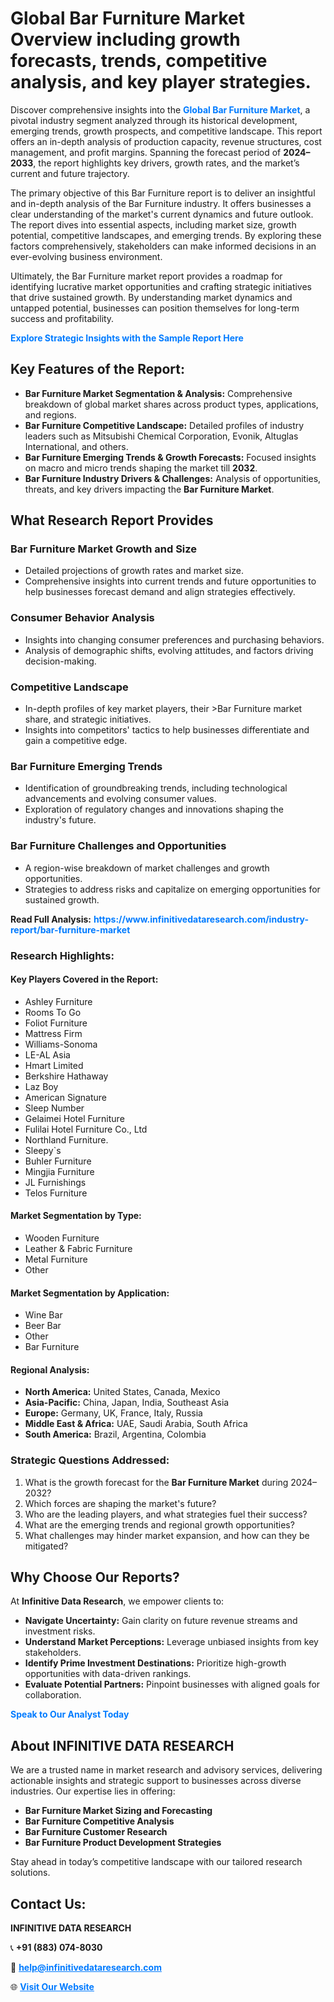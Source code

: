 <h1>Global Bar Furniture Market Overview including growth forecasts, trends, competitive analysis, and key player strategies.</h1>
<p>
Discover comprehensive insights into the 
<a href="https://www.infinitivedataresearch.com/industry-report/bar-furniture-market" rel="dofollow" style="color: #007BFF; text-decoration: none;"><strong>Global Bar Furniture Market</strong></a>, a pivotal industry segment analyzed through its historical development, emerging trends, growth prospects, and competitive landscape. This report offers an in-depth analysis of production capacity, revenue structures, cost management, and profit margins. Spanning the forecast period of <strong>2024–2033</strong>, the report highlights key drivers, growth rates, and the market’s current and future trajectory.
</p>
<p>
The primary objective of this Bar Furniture report is to deliver an insightful and in-depth analysis of the Bar Furniture industry. It offers businesses a clear understanding of the market's current dynamics and future outlook. The report dives into essential aspects, including market size, growth potential, competitive landscapes, and emerging trends. By exploring these factors comprehensively, stakeholders can make informed decisions in an ever-evolving business environment.
</p>
<p>
Ultimately, the Bar Furniture market report provides a roadmap for identifying lucrative market opportunities and crafting strategic initiatives that drive sustained growth. By understanding market dynamics and untapped potential, businesses can position themselves for long-term success and profitability.
</p>
<p>
<a href="https://www.infinitivedataresearch.com/request-sample/reportId=103878" style="color: #007BFF; text-decoration: none;"><strong>Explore Strategic Insights with the Sample Report Here</strong></a>
</p>

<h2>Key Features of the Report:</h2>
<ul>
<li><strong>Bar Furniture Market Segmentation & Analysis:</strong> Comprehensive breakdown of global market shares across product types, applications, and regions.</li>
<li><strong>Bar Furniture Competitive Landscape:</strong> Detailed profiles of industry leaders such as Mitsubishi Chemical Corporation, Evonik, Altuglas International, and others.</li>
<li><strong>Bar Furniture Emerging Trends & Growth Forecasts:</strong> Focused insights on macro and micro trends shaping the market till <strong>2032</strong>.</li>
<li><strong>Bar Furniture Industry Drivers & Challenges:</strong> Analysis of opportunities, threats, and key drivers impacting the <strong>Bar Furniture Market</strong>.</li>
</ul>

<h2>What Research Report Provides</h2>
<h3>Bar Furniture Market Growth and Size</h3>
<ul>
<li>Detailed projections of growth rates and market size.</li>
<li>Comprehensive insights into current trends and future opportunities to help businesses forecast demand and align strategies effectively.</li>
</ul>

<h3>Consumer Behavior Analysis</h3>
<ul>
<li>Insights into changing consumer preferences and purchasing behaviors.</li>
<li>Analysis of demographic shifts, evolving attitudes, and factors driving decision-making.</li>
</ul>

<h3>Competitive Landscape</h3>
<ul>
<li>In-depth profiles of key market players, their >Bar Furniture market share, and strategic initiatives.</li>
<li>Insights into competitors' tactics to help businesses differentiate and gain a competitive edge.</li>
</ul>

<h3>Bar Furniture Emerging Trends</h3>
<ul>
<li>Identification of groundbreaking trends, including technological advancements and evolving consumer values.</li>
<li>Exploration of regulatory changes and innovations shaping the industry's future.</li>
</ul>

<h3>Bar Furniture Challenges and Opportunities</h3>
<ul>
<li>A region-wise breakdown of market challenges and growth opportunities.</li>
<li>Strategies to address risks and capitalize on emerging opportunities for sustained growth.</li>
</ul>
<p><strong>Read Full Analysis:</strong> <a href="https://www.infinitivedataresearch.com/industry-report/bar-furniture-market" rel="dofollow" style="color: #007BFF; text-decoration: none;"><strong>https://www.infinitivedataresearch.com/industry-report/bar-furniture-market</strong></a></p>
<h3>Research Highlights:</h3>
<h4>Key Players Covered in the Report:</h4>
<ul><li>Ashley Furniture</li><li>Rooms To Go</li><li>Foliot Furniture</li><li>Mattress Firm</li><li>Williams-Sonoma</li><li>LE-AL Asia</li><li>Hmart Limited</li><li>Berkshire Hathaway</li><li>Laz Boy</li><li>American Signature</li><li>Sleep Number</li><li>Gelaimei Hotel Furniture</li><li>Fulilai Hotel Furniture Co., Ltd</li><li>Northland Furniture.</li><li>Sleepy`s</li><li>Buhler Furniture</li><li>Mingjia Furniture</li><li>JL Furnishings</li><li>Telos Furniture</li></ul>
<h4>Market Segmentation by Type:</h4>
<ul><li>Wooden Furniture</li><li>Leather &amp; Fabric Furniture</li><li>Metal Furniture</li><li>Other</li></ul>
<h4>Market Segmentation by Application:</h4>
<ul><li>Wine Bar</li><li>Beer Bar</li><li>Other</li><li>Bar Furniture</li></ul>

<h4>Regional Analysis:</h4>
<ul>
<li><strong>North America:</strong> United States, Canada, Mexico</li>
<li><strong>Asia-Pacific:</strong> China, Japan, India, Southeast Asia</li>
<li><strong>Europe:</strong> Germany, UK, France, Italy, Russia</li>
<li><strong>Middle East & Africa:</strong> UAE, Saudi Arabia, South Africa</li>
<li><strong>South America:</strong> Brazil, Argentina, Colombia</li>
</ul>

<h3>Strategic Questions Addressed:</h3>
<ol>
<li>What is the growth forecast for the <strong>Bar Furniture Market</strong> during 2024–2032?</li>
<li>Which forces are shaping the market's future?</li>
<li>Who are the leading players, and what strategies fuel their success?</li>
<li>What are the emerging trends and regional growth opportunities?</li>
<li>What challenges may hinder market expansion, and how can they be mitigated?</li>
</ol>

<h2>Why Choose Our Reports?</h2>
<p>At <strong>Infinitive Data Research</strong>, we empower clients to:</p>
<ul>
<li><strong>Navigate Uncertainty:</strong> Gain clarity on future revenue streams and investment risks.</li>
<li><strong>Understand Market Perceptions:</strong> Leverage unbiased insights from key stakeholders.</li>
<li><strong>Identify Prime Investment Destinations:</strong> Prioritize high-growth opportunities with data-driven rankings.</li>
<li><strong>Evaluate Potential Partners:</strong> Pinpoint businesses with aligned goals for collaboration.</li>
</ul>
<p><a href="https://www.infinitivedataresearch.com/industry-report/bar-furniture-market" rel="dofollow" style="color: #007BFF; text-decoration: none;"><strong>Speak to Our Analyst Today</strong></a></p>

<h2>About INFINITIVE DATA RESEARCH</h2>
<p>We are a trusted name in market research and advisory services, delivering actionable insights and strategic support to businesses across diverse industries. Our expertise lies in offering:</p>
<ul>
<li><strong>Bar Furniture Market Sizing and Forecasting</strong></li>
<li><strong>Bar Furniture Competitive Analysis</strong></li>
<li><strong>Bar Furniture Customer Research</strong></li>
<li><strong>Bar Furniture Product Development Strategies</strong></li>
</ul>
<p>Stay ahead in today’s competitive landscape with our tailored research solutions.</p>

<h2>Contact Us:</h2>
<p><strong>INFINITIVE DATA RESEARCH</strong></p>
<p>📞 <strong>+91 (883) 074-8030</strong></p>
<p>📧 <strong><a href="mailto:help@infinitivedataresearch.com" style="color: #007BFF;">help@infinitivedataresearch.com</a></strong></p>
<p>🌐 <strong><a href="https://www.infinitivedataresearch.com" rel="dofollow" style="color: #007BFF;">Visit Our Website</a></strong></p>